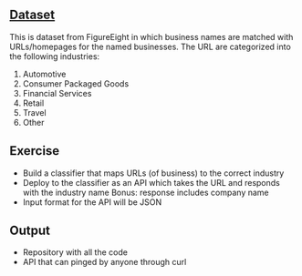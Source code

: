 ## [Dataset](https://d1p17r2m4rzlbo.cloudfront.net/wp-content/uploads/2016/03/Company-Categorization-DFE.csv)
This is dataset from FigureEight in which business names are matched with URLs/homepages for the named businesses. The URL are categorized into the following industries:

1. Automotive
2. Consumer Packaged Goods
3. Financial Services
4. Retail
5. Travel
6. Other

## Exercise
- Build a classifier that maps URLs (of business) to the correct industry
- Deploy to the classifier as an API which takes the URL and responds with the industry name Bonus: response includes company name
- Input format for the API will be JSON

## Output
- Repository with all the code
- API that can pinged by anyone through curl
